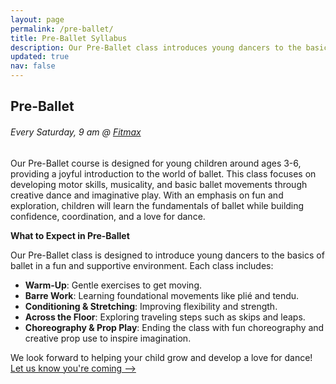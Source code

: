 ```yaml
---
layout: page
permalink: /pre-ballet/
title: Pre-Ballet Syllabus
description: Our Pre-Ballet class introduces young dancers to the basics of ballet with fun exercises, creative choreography, and prop play, fostering a love for dance while building foundational skills.
updated: true
nav: false
---
```

## Pre-Ballet
###### Every Saturday, 9 am @ [Fitmax](https://maps.app.goo.gl/JBXejqFpaZuqY8uq5)
Our Pre-Ballet course is designed for young children around ages 3-6, providing a joyful introduction to the world of ballet. This class focuses on developing motor skills, musicality, and basic ballet movements through creative dance and imaginative play. With an emphasis on fun and exploration, children will learn the fundamentals of ballet while building confidence, coordination, and a love for dance.

**What to Expect in Pre-Ballet**

Our Pre-Ballet class is designed to introduce young dancers to the basics of ballet in a fun and supportive environment. Each class includes:

- **Warm-Up**: Gentle exercises to get moving.
- **Barre Work**: Learning foundational movements like plié and tendu.
- **Conditioning & Stretching**: Improving flexibility and strength.
- **Across the Floor**: Exploring traveling steps such as skips and leaps.
- **Choreography & Prop Play**: Ending the class with fun choreography and creative prop use to inspire imagination.

We look forward to helping your child grow and develop a love for dance!
[Let us know you're coming ⟶](/registration)